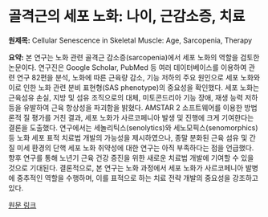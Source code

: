 # 골격근의 세포 노화: 나이, 근감소증, 치료

**원제목:** Cellular Senescence in Skeletal Muscle: Age, Sarcopenia, Therapy

**요약:** 본 연구는 노화 관련 골격근 감소증(sarcopenia)에서 세포 노화의 역할을 검토한 논문이다.  연구진은 Google Scholar, PubMed 등 여러 데이터베이스를 이용하여 관련 연구 82편을 분석, 노화에 따른 근육량 감소, 기능 저하의 주요 원인으로 세포 노화와 이로 인한 노화 관련 분비 표현형(SAS phenotype)의 중요성을 확인했다.  세포 노화는 근육섬유 손실, 지방 및 섬유 조직으로의 대체, 미토콘드리아 기능 장애, 재생 능력 저하 등을 유발하여 근육 항상성을 파괴함을 밝혔다.  AMSTAR 2 소프트웨어를 이용한 방법론적 질 평가를 거친 결과,  세포 노화가 사르코페니아 발생 및 진행에 크게 기여한다는 결론을 도출했다.  연구에서는 세놀리틱스(senolytics)와 세노모픽스(senomorphics) 등 노화 세포 표적 치료법 개발의 가능성을 제시하였으나, 종말 분화된 근육 섬유 및 간질 미세 환경의 단핵 세포 노화 취약성에 대한 연구는 아직 부족하다는 점을 언급했다.  향후 연구를 통해 노년기 근육 건강 증진을 위한 새로운 치료법 개발에 기여할 수 있을 것으로 기대된다.  결론적으로,  본 연구는 노화 과정에서 세포 노화가 사르코페니아 발병에 중추적인 역할을 수행하며, 이를 표적으로 하는 치료 전략 개발의 중요성을 강조하고 있다.

[원문 링크](https://link.springer.com/article/10.1134/S0022093025030147)
